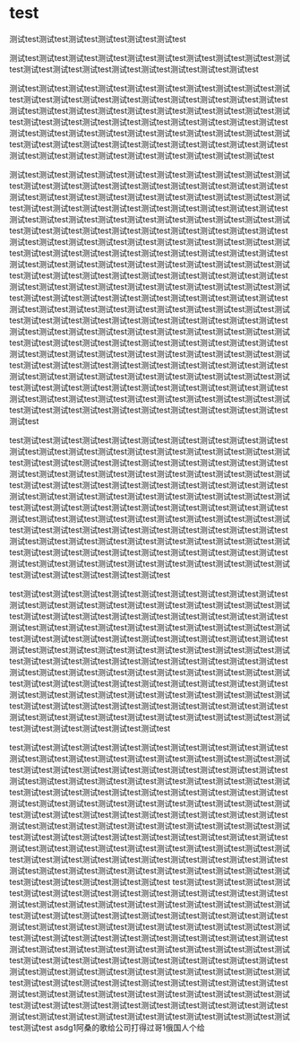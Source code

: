 # test

测试test测试test测试test测试test测试test测试test

测试test测试test测试test测试test测试test测试test测试test测试test测试test测试test测试test测试test测试test测试test测试test测试test测试test测试test


测试test测试test测试test测试test测试test测试test测试test测试test测试test测试test测试test测试test测试test测试test测试test测试test测试test测试test测试test测试test测试test测试test测试test测试test测试test测试test测试test测试test测试test测试test测试test测试test测试test测试test测试test测试test测试test测试test测试test测试test测试test测试test测试test测试test测试test测试test测试test测试test测试test测试test测试test测试test测试test测试test测试test测试test测试test测试test测试test测试test测试test测试test测试test测试test测试test测试test







测试test测试test测试test测试test测试test测试test测试test测试test测试test测试test测试test测试test测试test测试test测试test测试test测试test测试test测试test测试test测试test测试test测试test测试test测试test测试test测试test测试test测试test测试test测试test测试test测试test测试test测试test测试test测试test测试test测试test测试test测试test测试test测试test测试test测试test测试test测试test测试test测试test测试test测试test测试test测试test测试test测试test测试test测试test测试test测试test测试test测试test测试test测试test测试test测试test测试test测试test测试test测试test测试test测试test测试test测试test测试test测试test测试test测试test测试test测试test测试test测试test测试test测试test测试test测试test测试test测试test测试test测试test测试test测试test测试test测试test测试test测试test测试test测试test测试test测试test测试test测试test测试test测试test测试test测试test测试test测试test测试test测试test测试test测试test测试test测试test测试test测试test测试test测试test测试test测试test测试test测试test测试test测试test测试test测试test测试test测试test测试test测试test测试test测试test测试test测试test测试test测试test测试test测试test测试test测试test测试test测试test测试test测试test测试test测试test测试test测试test测试test测试test测试test测试test测试test测试test测试test测试test测试test测试test测试test测试test测试test测试test测试test测试test测试test测试test测试test测试test测试test测试test测试test测试test测试test测试test测试test测试test测试test测试test测试test测试test测试test测试test测试test测试test测试test测试test测试test测试test测试test测试test测试test测试test测试test测试test测试test测试test测试test测试test测试test测试test测试test测试test测试test测试test测试test测试test测试test测试test测试test测试test测试test





test测试test测试test测试test测试test测试test测试test测试test测试test测试test测试test测试test测试test测试test测试test测试test测试test测试test测试test测试test测试test测试test测试test测试test测试test测试test测试test测试test测试test测试test测试test测试test测试test测试test测试test测试test测试test测试test测试test测试test测试test测试test测试test测试test测试test测试test测试test测试test测试test测试test测试test测试test测试test测试test测试test测试test测试test测试test测试test测试test测试test测试test测试test测试test测试test测试test测试test测试test测试test测试test测试test测试test测试test测试test测试test测试test测试test测试test测试test测试test测试test测试test测试test测试test测试test测试test测试test测试test测试test测试test测试test测试test测试test测试test测试test测试test测试test测试test测试test测试test测试test测试test测试test测试test测试test测试test测试test测试test测试test测试test测试test测试test测试test测试test测试test测试test测试test测试test测试test测试test




test测试test测试test测试test测试test测试test测试test测试test测试test测试test测试test测试test测试test测试test测试test测试test测试test测试test测试test测试test测试test测试test测试test测试test测试test测试test测试test测试test测试test测试test测试test测试test测试test测试test测试test测试test测试test测试test测试test测试test测试test测试test测试test测试test测试test测试test测试test测试test测试test测试test测试test测试test测试test测试test测试test测试test测试test测试test测试test测试test测试test测试test测试test测试test测试test测试test测试test测试test测试test测试test测试test测试test测试test测试test测试test测试test测试test测试test测试test测试test测试test测试test测试test测试test测试test测试test测试test测试test测试test测试test测试test测试test测试test测试test测试test测试test测试test测试test测试test测试test测试test测试test测试test测试test测试test测试test测试test测试test测试test测试test测试test测试test测试test测试test测试test测试test测试test测试test测试test测试test

test测试test测试test测试test测试test测试test测试test测试test测试test测试test测试test测试test测试test测试test测试test测试test测试test测试test测试test测试test测试test测试test测试test测试test测试test测试test测试test测试test测试test测试test测试test测试test测试test测试test测试test测试test测试test测试test测试test测试test测试test测试test测试test测试test测试test测试test测试test测试test测试test测试test测试test测试test测试test测试test测试test测试test测试test测试test测试test测试test测试test测试test测试test测试test测试test测试test测试test测试test测试test测试test测试test测试test测试test测试test测试test测试test测试test测试test测试test测试test测试test测试test测试test测试test测试test测试test测试test测试test测试test测试test测试test测试test测试test测试test测试test测试test测试test测试test测试test测试test测试test测试test测试test测试test测试test测试test测试test测试test测试test测试test测试test测试test测试test测试test测试test测试test测试test测试test测试test测试test
test测试test测试test测试test测试test测试test测试test测试test测试test测试test测试test测试test测试test测试test测试test测试test测试test测试test测试test测试test测试test测试test测试test测试test测试test测试test测试test测试test测试test测试test测试test测试test测试test测试test测试test测试test测试test测试test测试test测试test测试test测试test测试test测试test测试test测试test测试test测试test测试test测试test测试test测试test测试test测试test测试test测试test测试test测试test测试test测试test测试test测试test测试test测试test测试test测试test测试test测试test测试test测试test测试test测试test测试test测试test测试test测试test测试test测试test测试test测试test测试test测试test测试test测试test测试test测试test测试test测试test测试test测试test测试test测试test测试test测试test测试test测试test测试test测试test测试test测试test测试test测试test测试test测试test测试test测试test测试test测试test测试test测试test测试test测试test测试test测试test测试test测试test测试test测试test测试test测试test
asdg1阿桑的歌给公司打得过哥1俄国人个给
